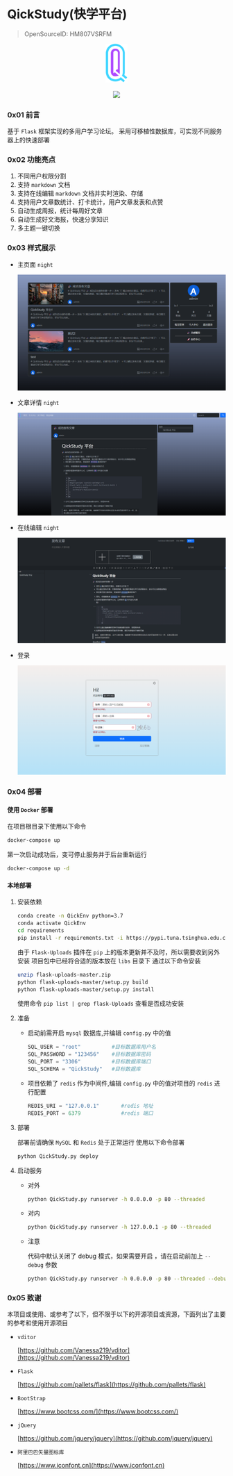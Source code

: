 # QickStudy(快学平台)
> OpenSourceID: HM807VSRFM

<div align="center"><img src='img/logo.png' width="50px"></div>
<br>
<div align="center">
<a href='https://www.murphysec.com/console/report/1674402525447217152/1674402525975699456'><img src='https://www.murphysec.com/platform3/v31/badge/1674402525975699456.svg'></a>
</div>

### 0x01 前言

基于 `Flask` 框架实现的多用户学习论坛。
采用可移植性数据库，可实现不同服务器上的快速部署

### 0x02 功能亮点

1. 不同用户权限分割
2. 支持 `markdown` 文档
3. 支持在线编辑 `markdown` 文档并实时渲染、存储
4. 支持用户文章数统计、打卡统计，用户文章发表和点赞
5. 自动生成周报，统计每周好文章
6. 自动生成好文海报，快速分享知识
7. 多主题一键切换


### 0x03 样式展示
+ 主页面 `night`
   <div align="center"><img src='img/1.png'></div>

+ 文章详情 `night`
   <div align="center"><img src='img/2.png'></div>

+ 在线编辑 `night`
   <div align="center"><img src='img/3.png'></div>

+ 登录
   <div align="center"><img src='img/4.png'></div>


### 0x04 部署
#### 使用 `Docker` 部署
在项目根目录下使用以下命令
```bash
docker-compose up
```
第一次启动成功后，变可停止服务并于后台重新运行
```bash
docker-compose up -d
```

#### 本地部署
1. 安装依赖

   ```bash
   conda create -n QickEnv python=3.7
   conda activate QickEnv
   cd requirements
   pip install -r requirements.txt -i https://pypi.tuna.tsinghua.edu.cn/simple
   ```

   由于 `Flask-Uploads` 插件在 `pip` 上的版本更新并不及时，所以需要收到另外安装
   项目包中已经将合适的版本放在 `libs` 目录下
   通过以下命令安装

   ```bash
   unzip flask-uploads-master.zip
   python flask-uploads-master/setup.py build
   python flask-uploads-master/setup.py install
   ```

   使用命令 `pip list | grep flask-Uploads` 查看是否成功安装

2. 准备

   + 启动前需开启 `mysql` 数据库,并编辑 `config.py` 中的值

      ```python
      SQL_USER = "root"          #目标数据库用户名
      SQL_PASSWORD = "123456"    #目标数据库密码
      SQL_PORT = "3306"          #目标数据库端口
      SQL_SCHEMA = "QickStudy"   #目标数据库
      ```
   + 项目依赖了 `redis` 作为中间件,编辑 `config.py` 中的值对项目的 `redis` 进行配置

      ```python
      REDIS_URI = "127.0.0.1"       #redis 地址
      REDIS_PORT = 6379             #redis 端口
      ```

3. 部署
   
   部署前请确保 `MySQL` 和 `Redis` 处于正常运行
   使用以下命令部署

   ```bash
   python QickStudy.py deploy
   ```

4. 启动服务
   
   + 对外

      ```bash
      python QickStudy.py runserver -h 0.0.0.0 -p 80 --threaded
      ```
   
   + 对内

      ```bash
      python QickStudy.py runserver -h 127.0.0.1 -p 80 --threaded
      ```

   + 注意
   
      代码中默认关闭了 debug 模式，如果需要开启 ，请在启动前加上 `--debug` 参数
      
      ```bash
      python QickStudy.py runserver -h 0.0.0.0 -p 80 --threaded --debug
      ```
### 0x05 致谢

本项目或使用、或参考了以下，但不限于以下的开源项目或资源，下面列出了主要的参考和使用开源项目

+ `vditor`
  
  [https://github.com/Vanessa219/vditor](https://github.com/Vanessa219/vditor)

+ `Flask`
  
  [https://github.com/pallets/flask](https://github.com/pallets/flask)

+ `BootStrap`

  [https://www.bootcss.com/](https://www.bootcss.com/)

+ `jQuery`

  [https://github.com/jquery/jquery](https://github.com/jquery/jquery)

+ `阿里巴巴矢量图标库`

  [https://www.iconfont.cn](https://www.iconfont.cn)